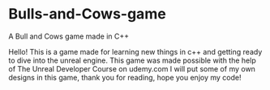 # Bulls-and-Cows-game
A Bull and Cows game made in C++

Hello!
This is a game made for learning new things in c++ and 
getting ready to dive into the unreal engine.
This game was made possible with the help of The Unreal Developer Course on udemy.com
I will put some of my own designs in this game, thank you for reading, hope  you enjoy my code!
